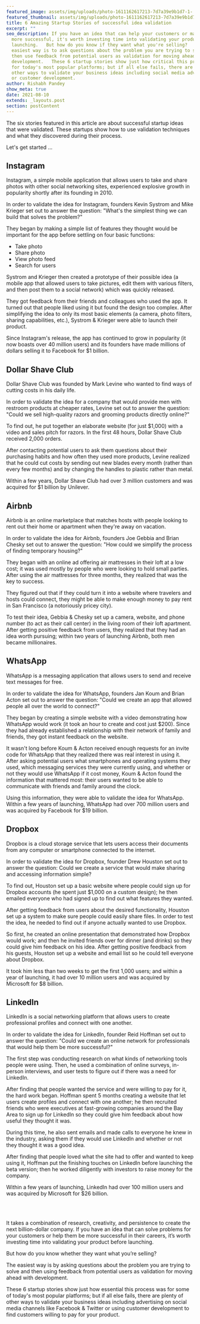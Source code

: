 ```yaml
---
featured_image: assets/img/uploads/photo-1611162617213-7d7a39e9b1d7-1-.jpeg
featured_thumbnail: assets/img/uploads/photo-1611162617213-7d7a39e9b1d7.jpeg
title: 6 Amazing Startup Stories of successful idea validation
excerpt: ""
seo_description: If you have an idea that can help your customers or make them
  more successful, it's worth investing time into validating your product before
  launching.   But how do you know if they want what you're selling?   The
  easiest way is to ask questions about the problem you are trying to solve and
  then use feedback from potential users as validation for moving ahead with
  development.   These 6 startup stories show just how critical this process was
  for today's most popular platforms; but if all else fails, there are plenty of
  other ways to validate your business ideas including social media advertising
  or customer development.
author: Rishabh Pandey
show_meta: true
date: 2021-08-10
extends: _layouts.post
section: postContent
---
```

The six stories featured in this article are about successful startup ideas that were validated. These startups show how to use validation techniques and what they discovered during their process.

Let's get started ...



## Instagram

Instagram, a simple mobile application that allows users to take and share photos with other social networking sites, experienced explosive growth in popularity shortly after its founding in 2010.

In order to validate the idea for Instagram, founders Kevin Systrom and Mike Krieger set out to answer the question: "What's the simplest thing we can build that solves the problem?"

They began by making a simple list of features they thought would be important for the app before settling on four basic functions:

* Take photo
* Share photo
* View photo feed
* Search for users

Systrom and Krieger then created a prototype of their possible idea (a mobile app that allowed users to take pictures, edit them with various filters, and then post them to a social network) which was quickly released.

They got feedback from their friends and colleagues who used the app. It turned out that people liked using it but found the design too complex. After simplifying the idea to only its most basic elements (a camera, photo filters, sharing capabilities, etc.), Systrom & Krieger were able to launch their product.

Since Instagram's release, the app has continued to grow in popularity (it now boasts over 40 million users) and its founders have made millions of dollars selling it to Facebook for $1 billion.



## Dollar Shave Club

Dollar Shave Club was founded by Mark Levine who wanted to find ways of cutting costs in his daily life.

In order to validate the idea for a company that would provide men with restroom products at cheaper rates, Levine set out to answer the question: "Could we sell high-quality razors and grooming products directly online?"

To find out, he put together an elaborate website (for just $1,000) with a video and sales pitch for razors. In the first 48 hours, Dollar Shave Club received 2,000 orders.

After contacting potential users to ask them questions about their purchasing habits and how often they used more products, Levine realized that he could cut costs by sending out new blades every month (rather than every few months) and by changing the handles to plastic rather than metal.

Within a few years, Dollar Shave Club had over 3 million customers and was acquired for $1 billion by Unilever.



## Airbnb

Airbnb is an online marketplace that matches hosts with people looking to rent out their home or apartment when they're away on vacation.

In order to validate the idea for Airbnb, founders Joe Gebbia and Brian Chesky set out to answer the question: "How could we simplify the process of finding temporary housing?"

They began with an online ad offering air mattresses in their loft at a low cost; it was used mostly by people who were looking to hold small parties. After using the air mattresses for three months, they realized that was the key to success.

They figured out that if they could turn it into a website where travelers and hosts could connect, they might be able to make enough money to pay rent in San Francisco (a notoriously pricey city).

To test their idea, Gebbia & Chesky set up a camera, website, and phone number (to act as their call center) in the living room of their loft apartment. After getting positive feedback from users, they realized that they had an idea worth pursuing; within two years of launching Airbnb, both men became millionaires.



## WhatsApp

WhatsApp is a messaging application that allows users to send and receive text messages for free.

In order to validate the idea for WhatsApp, founders Jan Koum and Brian Acton set out to answer the question: "Could we create an app that allowed people all over the world to connect?"

They began by creating a simple website with a video demonstrating how WhatsApp would work (it took an hour to create and cost just $200). Since they had already established a relationship with their network of family and friends, they got instant feedback on the website.

It wasn't long before Koum & Acton received enough requests for an invite code for WhatsApp that they realized there was real interest in using it. After asking potential users what smartphones and operating systems they used, which messaging services they were currently using, and whether or not they would use WhatsApp if it cost money, Koum & Acton found the information that mattered most: their users wanted to be able to communicate with friends and family around the clock.

Using this information, they were able to validate the idea for WhatsApp. Within a few years of launching, WhatsApp had over 700 million users and was acquired by Facebook for $19 billion.



## Dropbox

Dropbox is a cloud storage service that lets users access their documents from any computer or smartphone connected to the internet.

In order to validate the idea for Dropbox, founder Drew Houston set out to answer the question: Could we create a service that would make sharing and accessing information simple?

To find out, Houston set up a basic website where people could sign up for Dropbox accounts (he spent just $1,000 on a custom design); he then emailed everyone who had signed up to find out what features they wanted.

After getting feedback from users about the desired functionality, Houston set up a system to make sure people could easily share files. In order to test the idea, he needed to find out if anyone actually wanted to use Dropbox.

So first, he created an online presentation that demonstrated how Dropbox would work; and then he invited friends over for dinner (and drinks) so they could give him feedback on his idea. After getting positive feedback from his guests, Houston set up a website and email list so he could tell everyone about Dropbox.

It took him less than two weeks to get the first 1,000 users; and within a year of launching, it had over 10 million users and was acquired by Microsoft for $8 billion.

## LinkedIn

LinkedIn is a social networking platform that allows users to create professional profiles and connect with one another.

In order to validate the idea for LinkedIn, founder Reid Hoffman set out to answer the question: "Could we create an online network for professionals that would help them be more successful?"

The first step was conducting research on what kinds of networking tools people were using. Then, he used a combination of online surveys, in-person interviews, and user tests to figure out if there was a need for LinkedIn.

After finding that people wanted the service and were willing to pay for it, the hard work began. Hoffman spent 5 months creating a website that let users create profiles and connect with one another; he then recruited friends who were executives at fast-growing companies around the Bay Area to sign up for LinkedIn so they could give him feedback about how useful they thought it was.

During this time, he also sent emails and made calls to everyone he knew in the industry, asking them if they would use LinkedIn and whether or not they thought it was a good idea.

After finding that people loved what the site had to offer and wanted to keep using it, Hoffman put the finishing touches on LinkedIn before launching the beta version; then he worked diligently with investors to raise money for the company.

Within a few years of launching, LinkedIn had over 100 million users and was acquired by Microsoft for $26 billion.



<br/><br/>



It takes a combination of research, creativity, and persistence to create the next billion-dollar company. If you have an idea that can solve problems for your customers or help them be more successful in their careers, it’s worth investing time into validating your product before launching.

But how do you know whether they want what you’re selling?

The easiest way is by asking questions about the problem you are trying to solve and then using feedback from potential users as validation for moving ahead with development.

These 6 startup stories show just how essential this process was for some of today's most popular platforms; but if all else fails, there are plenty of other ways to validate your business ideas including advertising on social media channels like Facebook & Twitter or using customer development to find customers willing to pay for your product.